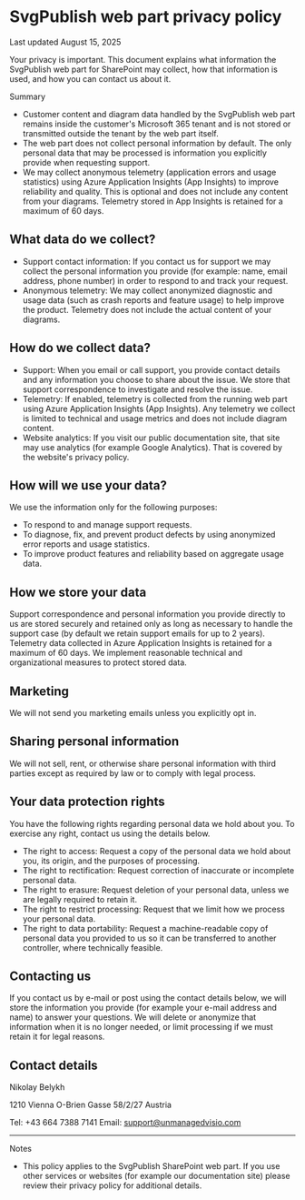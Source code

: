 # SvgPublish web part privacy policy

Last updated August 15, 2025

Your privacy is important. This document explains what information the SvgPublish web part for SharePoint may collect, how that information is used, and how you can contact us about it.

Summary

- Customer content and diagram data handled by the SvgPublish web part remains inside the customer's Microsoft 365 tenant and is not stored or transmitted outside the tenant by the web part itself.
- The web part does not collect personal information by default. The only personal data that may be processed is information you explicitly provide when requesting support.
- We may collect anonymous telemetry (application errors and usage statistics) using Azure Application Insights (App Insights) to improve reliability and quality. This is optional and does not include any content from your diagrams. Telemetry stored in App Insights is retained for a maximum of 60 days.

## What data do we collect?

- Support contact information: If you contact us for support we may collect the personal information you provide (for example: name, email address, phone number) in order to respond to and track your request.
- Anonymous telemetry: We may collect anonymized diagnostic and usage data (such as crash reports and feature usage) to help improve the product. Telemetry does not include the actual content of your diagrams.

## How do we collect data?

- Support: When you email or call support, you provide contact details and any information you choose to share about the issue. We store that support correspondence to investigate and resolve the issue.
- Telemetry: If enabled, telemetry is collected from the running web part using Azure Application Insights (App Insights). Any telemetry we collect is limited to technical and usage metrics and does not include diagram content.
- Website analytics: If you visit our public documentation site, that site may use analytics (for example Google Analytics). That is covered by the website's privacy policy.

## How will we use your data?

We use the information only for the following purposes:

- To respond to and manage support requests.
- To diagnose, fix, and prevent product defects by using anonymized error reports and usage statistics.
- To improve product features and reliability based on aggregate usage data.

## How we store your data

Support correspondence and personal information you provide directly to us are stored securely and retained only as long as necessary to handle the support case (by default we retain support emails for up to 2 years). Telemetry data collected in Azure Application Insights is retained for a maximum of 60 days. We implement reasonable technical and organizational measures to protect stored data.

## Marketing

We will not send you marketing emails unless you explicitly opt in.

## Sharing personal information

We will not sell, rent, or otherwise share personal information with third parties except as required by law or to comply with legal process.

## Your data protection rights

You have the following rights regarding personal data we hold about you. To exercise any right, contact us using the details below.

- The right to access: Request a copy of the personal data we hold about you, its origin, and the purposes of processing.
- The right to rectification: Request correction of inaccurate or incomplete personal data.
- The right to erasure: Request deletion of your personal data, unless we are legally required to retain it.
- The right to restrict processing: Request that we limit how we process your personal data.
- The right to data portability: Request a machine-readable copy of personal data you provided to us so it can be transferred to another controller, where technically feasible.

## Contacting us

If you contact us by e-mail or post using the contact details below, we will store the information you provide (for example your e-mail address and name) to answer your questions. We will delete or anonymize that information when it is no longer needed, or limit processing if we must retain it for legal reasons.

## Contact details

Nikolay Belykh

1210 Vienna
O-Brien Gasse 58/2/27
Austria

Tel: +43 664 7388 7141
Email: <support@unmanagedvisio.com>

---

Notes

- This policy applies to the SvgPublish SharePoint web part. If you use other services or websites (for example our documentation site) please review their privacy policy for additional details.
